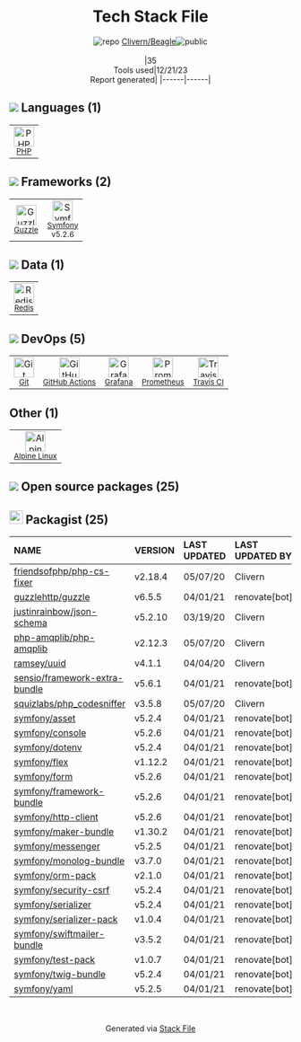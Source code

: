 <!--
&lt;--- Readme.md Snippet without images Start ---&gt;
## Tech Stack
Clivern/Beagle is built on the following main stack:

- [PHP](http://www.php.net/) – Languages
- [Redis](http://redis.io/) – In-Memory Databases
- [Symfony](http://symfony.com/) – Frameworks (Full Stack)
- [Guzzle](http://guzzlephp.org/) – Microframeworks (Backend)
- [Prometheus](http://prometheus.io/) – Monitoring Tools
- [Grafana](http://grafana.org/) – Monitoring Tools
- [Alpine Linux](https://www.alpinelinux.org/) – Operating Systems
- [GitHub Actions](https://github.com/features/actions) – Continuous Integration
- [Travis CI](http://travis-ci.com/) – Continuous Integration

Full tech stack [here](/techstack.md)

&lt;--- Readme.md Snippet without images End ---&gt;

&lt;--- Readme.md Snippet with images Start ---&gt;
## Tech Stack
Clivern/Beagle is built on the following main stack:

- <img width='25' height='25' src='https://img.stackshare.io/service/991/hwUcGZ41_400x400.jpg' alt='PHP'/> [PHP](http://www.php.net/) – Languages
- <img width='25' height='25' src='https://img.stackshare.io/service/1031/default_cbce472cd134adc6688572f999e9122b9657d4ba.png' alt='Redis'/> [Redis](http://redis.io/) – In-Memory Databases
- <img width='25' height='25' src='https://img.stackshare.io/service/1197/logosf_positif_03_icon.png' alt='Symfony'/> [Symfony](http://symfony.com/) – Frameworks (Full Stack)
- <img width='25' height='25' src='https://img.stackshare.io/service/2350/638632.png' alt='Guzzle'/> [Guzzle](http://guzzlephp.org/) – Microframeworks (Backend)
- <img width='25' height='25' src='https://img.stackshare.io/service/2501/default_3cf1b307194b26782be5cb209d30360580ae5b3c.png' alt='Prometheus'/> [Prometheus](http://prometheus.io/) – Monitoring Tools
- <img width='25' height='25' src='https://img.stackshare.io/service/2645/default_8f9d552b144493679449b16c79647da5787e808b.jpg' alt='Grafana'/> [Grafana](http://grafana.org/) – Monitoring Tools
- <img width='25' height='25' src='https://img.stackshare.io/service/6429/alpine_linux.png' alt='Alpine Linux'/> [Alpine Linux](https://www.alpinelinux.org/) – Operating Systems
- <img width='25' height='25' src='https://img.stackshare.io/service/11563/actions.png' alt='GitHub Actions'/> [GitHub Actions](https://github.com/features/actions) – Continuous Integration
- <img width='25' height='25' src='https://img.stackshare.io/service/460/Lu6cGu0z_400x400.png' alt='Travis CI'/> [Travis CI](http://travis-ci.com/) – Continuous Integration

Full tech stack [here](/techstack.md)

&lt;--- Readme.md Snippet with images End ---&gt;
-->
<div align="center">

# Tech Stack File
![](https://img.stackshare.io/repo.svg "repo") [Clivern/Beagle](https://github.com/Clivern/Beagle)![](https://img.stackshare.io/public_badge.svg "public")
<br/><br/>
|35<br/>Tools used|12/21/23 <br/>Report generated|
|------|------|
</div>

## <img src='https://img.stackshare.io/languages.svg'/> Languages (1)
<table><tr>
  <td align='center'>
  <img width='36' height='36' src='https://img.stackshare.io/service/991/hwUcGZ41_400x400.jpg' alt='PHP'>
  <br>
  <sub><a href="http://www.php.net/">PHP</a></sub>
  <br>
  <sub></sub>
</td>

</tr>
</table>

## <img src='https://img.stackshare.io/frameworks.svg'/> Frameworks (2)
<table><tr>
  <td align='center'>
  <img width='36' height='36' src='https://img.stackshare.io/service/2350/638632.png' alt='Guzzle'>
  <br>
  <sub><a href="http://guzzlephp.org/">Guzzle</a></sub>
  <br>
  <sub></sub>
</td>

<td align='center'>
  <img width='36' height='36' src='https://img.stackshare.io/service/1197/logosf_positif_03_icon.png' alt='Symfony'>
  <br>
  <sub><a href="http://symfony.com/">Symfony</a></sub>
  <br>
  <sub>v5.2.6</sub>
</td>

</tr>
</table>

## <img src='https://img.stackshare.io/databases.svg'/> Data (1)
<table><tr>
  <td align='center'>
  <img width='36' height='36' src='https://img.stackshare.io/service/1031/default_cbce472cd134adc6688572f999e9122b9657d4ba.png' alt='Redis'>
  <br>
  <sub><a href="http://redis.io/">Redis</a></sub>
  <br>
  <sub></sub>
</td>

</tr>
</table>

## <img src='https://img.stackshare.io/devops.svg'/> DevOps (5)
<table><tr>
  <td align='center'>
  <img width='36' height='36' src='https://img.stackshare.io/service/1046/git.png' alt='Git'>
  <br>
  <sub><a href="http://git-scm.com/">Git</a></sub>
  <br>
  <sub></sub>
</td>

<td align='center'>
  <img width='36' height='36' src='https://img.stackshare.io/service/11563/actions.png' alt='GitHub Actions'>
  <br>
  <sub><a href="https://github.com/features/actions">GitHub Actions</a></sub>
  <br>
  <sub></sub>
</td>

<td align='center'>
  <img width='36' height='36' src='https://img.stackshare.io/service/2645/default_8f9d552b144493679449b16c79647da5787e808b.jpg' alt='Grafana'>
  <br>
  <sub><a href="http://grafana.org/">Grafana</a></sub>
  <br>
  <sub></sub>
</td>

<td align='center'>
  <img width='36' height='36' src='https://img.stackshare.io/service/2501/default_3cf1b307194b26782be5cb209d30360580ae5b3c.png' alt='Prometheus'>
  <br>
  <sub><a href="http://prometheus.io/">Prometheus</a></sub>
  <br>
  <sub></sub>
</td>

<td align='center'>
  <img width='36' height='36' src='https://img.stackshare.io/service/460/Lu6cGu0z_400x400.png' alt='Travis CI'>
  <br>
  <sub><a href="http://travis-ci.com/">Travis CI</a></sub>
  <br>
  <sub></sub>
</td>

</tr>
</table>

## Other (1)
<table><tr>
  <td align='center'>
  <img width='36' height='36' src='https://img.stackshare.io/service/6429/alpine_linux.png' alt='Alpine Linux'>
  <br>
  <sub><a href="https://www.alpinelinux.org/">Alpine Linux</a></sub>
  <br>
  <sub></sub>
</td>

</tr>
</table>


## <img src='https://img.stackshare.io/group.svg' /> Open source packages (25)</h2>

## <img width='24' height='24' src='https://img.stackshare.io/package_manager/1778/default_90cb8b66e85ae5b95928b10bb076ab6a27c7e151.png'/> Packagist (25)

|NAME|VERSION|LAST UPDATED|LAST UPDATED BY|LICENSE|VULNERABILITIES|
|:------|:------|:------|:------|:------|:------|
|[friendsofphp/php-cs-fixer](https://packagist.org/friendsofphp/php-cs-fixer)|v2.18.4|05/07/20|Clivern |N/A|N/A|
|[guzzlehttp/guzzle](https://packagist.org/guzzlehttp/guzzle)|v6.5.5|04/01/21|renovate[bot] |N/A|N/A|
|[justinrainbow/json-schema](https://packagist.org/justinrainbow/json-schema)|v5.2.10|03/19/20|Clivern |N/A|N/A|
|[php-amqplib/php-amqplib](https://packagist.org/php-amqplib/php-amqplib)|v2.12.3|05/07/20|Clivern |N/A|N/A|
|[ramsey/uuid](https://packagist.org/ramsey/uuid)|v4.1.1|04/04/20|Clivern |N/A|N/A|
|[sensio/framework-extra-bundle](https://packagist.org/sensio/framework-extra-bundle)|v5.6.1|04/01/21|renovate[bot] |N/A|N/A|
|[squizlabs/php_codesniffer](https://packagist.org/squizlabs/php_codesniffer)|v3.5.8|05/07/20|Clivern |N/A|N/A|
|[symfony/asset](https://packagist.org/symfony/asset)|v5.2.4|04/01/21|renovate[bot] |N/A|N/A|
|[symfony/console](https://packagist.org/symfony/console)|v5.2.6|04/01/21|renovate[bot] |N/A|N/A|
|[symfony/dotenv](https://packagist.org/symfony/dotenv)|v5.2.4|04/01/21|renovate[bot] |N/A|N/A|
|[symfony/flex](https://packagist.org/symfony/flex)|v1.12.2|04/01/21|renovate[bot] |N/A|N/A|
|[symfony/form](https://packagist.org/symfony/form)|v5.2.6|04/01/21|renovate[bot] |N/A|N/A|
|[symfony/framework-bundle](https://packagist.org/symfony/framework-bundle)|v5.2.6|04/01/21|renovate[bot] |N/A|N/A|
|[symfony/http-client](https://packagist.org/symfony/http-client)|v5.2.6|04/01/21|renovate[bot] |N/A|N/A|
|[symfony/maker-bundle](https://packagist.org/symfony/maker-bundle)|v1.30.2|04/01/21|renovate[bot] |N/A|N/A|
|[symfony/messenger](https://packagist.org/symfony/messenger)|v5.2.5|04/01/21|renovate[bot] |N/A|N/A|
|[symfony/monolog-bundle](https://packagist.org/symfony/monolog-bundle)|v3.7.0|04/01/21|renovate[bot] |N/A|N/A|
|[symfony/orm-pack](https://packagist.org/symfony/orm-pack)|v2.1.0|04/01/21|renovate[bot] |N/A|N/A|
|[symfony/security-csrf](https://packagist.org/symfony/security-csrf)|v5.2.4|04/01/21|renovate[bot] |N/A|N/A|
|[symfony/serializer](https://packagist.org/symfony/serializer)|v5.2.4|04/01/21|renovate[bot] |N/A|N/A|
|[symfony/serializer-pack](https://packagist.org/symfony/serializer-pack)|v1.0.4|04/01/21|renovate[bot] |N/A|N/A|
|[symfony/swiftmailer-bundle](https://packagist.org/symfony/swiftmailer-bundle)|v3.5.2|04/01/21|renovate[bot] |N/A|N/A|
|[symfony/test-pack](https://packagist.org/symfony/test-pack)|v1.0.7|04/01/21|renovate[bot] |N/A|N/A|
|[symfony/twig-bundle](https://packagist.org/symfony/twig-bundle)|v5.2.4|04/01/21|renovate[bot] |N/A|N/A|
|[symfony/yaml](https://packagist.org/symfony/yaml)|v5.2.5|04/01/21|renovate[bot] |N/A|N/A|

<br/>
<div align='center'>

Generated via [Stack File](https://github.com/marketplace/stack-file)
